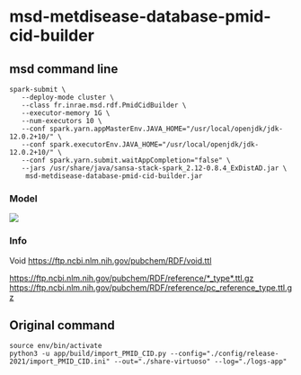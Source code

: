 # msd-metdisease-database-pmid-cid-builder

## msd command line

```
spark-submit \
   --deploy-mode cluster \
   --class fr.inrae.msd.rdf.PmidCidBuilder \
   --executor-memory 1G \
   --num-executors 10 \
   --conf spark.yarn.appMasterEnv.JAVA_HOME="/usr/local/openjdk/jdk-12.0.2+10/" \
   --conf spark.executorEnv.JAVA_HOME="/usr/local/openjdk/jdk-12.0.2+10/" \
   --conf spark.yarn.submit.waitAppCompletion="false" \
   --jars /usr/share/java/sansa-stack-spark_2.12-0.8.4_ExDistAD.jar \
    msd-metdisease-database-pmid-cid-builder.jar
```

### Model 

[![](https://mermaid.ink/img/pako:eNptkd1O40AMRl_FmqtUavMAvahUOs2CtLugtoiLpkKzGaf1NskEj8NveXcmCYiAuBuNfI792S8qcxbVVO3Z1AfY6LQCmG9_kxdwOTDmyFhlCCudQE4F7mAymZ1Stca77VqYqv0uVXCCs2iPcvXnQrdowq5cfaCjVnn2jq20_sROi4ixNiwk5CqoTXa89fTcE4sfCdDR8lqo8DEWVB1hMoO6JLsgcZp81niPfkG2M-iBIeoV48u6bbUdTL8bdd7lNqFCkHctufyBHCA9kURXXWd74_gY_2uo-DrG6LtpkOJX9MAkqI2YnE2Jc795FGjXBw8kB-jDIbPjTpMMNI73sQm7OmD8HysTd5eLN0x1uE4rP4-8uQ_Kv_2fD8Gw29JtRjYWKUZqrErk0pANl39pG6RKDlhiqqbhaTE3TSGpSqvXUNrU1ggubQjHapqbwuNYmUbc-qnK1FS4wY8iTSaMU75Xvb4Bp83OHA)](https://mermaid-js.github.io/mermaid-live-editor/edit#pako:eNptkd1O40AMRl_FmqtUavMAvahUOs2CtLugtoiLpkKzGaf1NskEj8NveXcmCYiAuBuNfI792S8qcxbVVO3Z1AfY6LQCmG9_kxdwOTDmyFhlCCudQE4F7mAymZ1Stca77VqYqv0uVXCCs2iPcvXnQrdowq5cfaCjVnn2jq20_sROi4ixNiwk5CqoTXa89fTcE4sfCdDR8lqo8DEWVB1hMoO6JLsgcZp81niPfkG2M-iBIeoV48u6bbUdTL8bdd7lNqFCkHctufyBHCA9kURXXWd74_gY_2uo-DrG6LtpkOJX9MAkqI2YnE2Jc795FGjXBw8kB-jDIbPjTpMMNI73sQm7OmD8HysTd5eLN0x1uE4rP4-8uQ_Kv_2fD8Gw29JtRjYWKUZqrErk0pANl39pG6RKDlhiqqbhaTE3TSGpSqvXUNrU1ggubQjHapqbwuNYmUbc-qnK1FS4wY8iTSaMU75Xvb4Bp83OHA)

### Info

Void
https://ftp.ncbi.nlm.nih.gov/pubchem/RDF/void.ttl


https://ftp.ncbi.nlm.nih.gov/pubchem/RDF/reference/*_type*.ttl.gz
https://ftp.ncbi.nlm.nih.gov/pubchem/RDF/reference/pc_reference_type.ttl.gz

## Original command

``` 
source env/bin/activate
python3 -u app/build/import_PMID_CID.py --config="./config/release-2021/import_PMID_CID.ini" --out="./share-virtuoso" --log="./logs-app"
```

